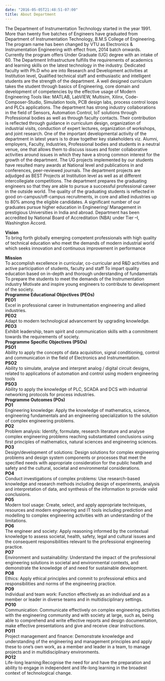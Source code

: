 ```yaml
---
date: "2016-05-05T21:48:51-07:00"
title: About Department
---
```


The Department of Instrumentation Technology started in the year 1991. More than twenty five batches of Engineers have graduated from Department of Instrumentation Technology, B.M.S College of Engineering.
The program name has been changed by VTU as Electronics & Instrumentation Engineering with effect from, 2014 batch onwards. Currently the program offers Under Graduate (UG) degree with an intake of 60. The Department Infrastructure fulfills the requirements of academics and learning skills on the latest technology in the industry. Dedicated faculty with Ph.D who are into Research and Development activities at Institution level, Qualified technical staff and enthusiastic and intelligent students are the strength of the department.
A well designed curriculum takes the student through basics of Engineering, core domain and development of competencies by the effective usage of Modern Engineering Tools like: MATLAB, LabVIEW, Multisim, Xilinx, Code-Composer-Studio, Simulation tools, PCB design labs, process control loops and PLCs applications. The department has strong industry collaborations in the field of Sensors, Automation Control, IoT solutions through Professional bodies as well as through faculty contacts. Their contribution is reflected through guidance in curriculum design, organization of industrial visits, conduction of expert lectures, organization of workshops, and joint research. One of the important developmental activity of the department in latest years is to draw together key stakeholders viz. Alumni, employers, Faculty, Industries, Professional bodies and students in a neutral venue, one that allows them to discuss issues and foster collaborative activities around issues in which they have a strong common interest for the growth of the department.
The UG projects implemented by our students have resulted many awards at National level and publications in and conferences, peer-reviewed journals. The department projects are adjudged as BEST Projects at Institution level as well as at different intercollegiate competitions. The department prepares the graduating engineers so that they are able to pursue a successful professional career in the outside world. The quality of the graduating students is reflected in good on-campus/off-campus recruitments, in core and allied industries up to 80% among the eligible candidates. A significant number of our graduates pursue higher education in Engineering/ Management in prestigious Universities in India and abroad.
Department has been accredited by National Board of Accreditation (NBA) under Tier –I, Washington Accord.

<b>Vision</b>
<br>
To bring forth globally emerging competent professionals with high quality of technical education who meet the demands of modern industrial world which seeks innovation and continuous improvement in performance

<b>Mission</b>
<br>
To accomplish excellence in curricular, co-curricular and R&D activities and active participation of students, faculty and staff
To impart quality education based on in-depth and thorough understanding of fundamentals
To prepare the students to meet the demands of the Instrumentation industry
Motivate and inspire young engineers to contribute to development of the society.
<br>
<b>Programme Educational Objectives (PEOs)</b>
<br>
<b>PEO1</b>
<br>
Excel in professional career in Instrumentation engineering and allied industries.<br>
<b>PEO2</b>
<br>
Adapt to modern technological advancement by upgrading knowledge.<br>
<b>PEO3</b>
<br>
Exhibit leadership, team spirit and communication skills with a commitment towards the requirements of society.<br>
<b>Programme Specific Objectives (PSOs)</b>
<br>
<b>PSO1</b>
<br>
Ability to apply the concepts of data acquisition, signal conditioning, control and communication in the field of Electronics and Instrumentation.<br>
<b>PSO2</b>
<br>
Ability to simulate, analyse and interpret analog / digital circuit designs, related to applications of automation and control using modern engineering tools<br>
<b>PSO3</b>
<br>
Ability to apply the knowledge of PLC, SCADA and DCS with industrial networking protocols for process industries.<br>
<b>Programme Outcomes (POs)</b>
<br>
<b>PO1</b>
<br>
Engineering knowledge: Apply the knowledge of mathematics, science, engineering fundamentals and an engineering specialization to the solution of complex engineering problems.<br>
<b>PO2</b>
<br>
Problem analysis: Identify, formulate, research literature and analyse complex engineering problems reaching substantiated conclusions using first principles of mathematics, natural sciences and engineering sciences.<br>
<b>PO3</b>
<br>
Design/development of solutions: Design solutions for complex engineering problems and design system components or processes that meet the specified needs with appropriate consideration for the public health and safety and the cultural, societal and environmental considerations.<br>
<b>PO4</b>
<br>
Conduct investigations of complex problems: Use research-based knowledge and research methods including design of experiments, analysis and interpretation of data, and synthesis of the information to provide valid conclusions.<br>
<b>PO5</b>
<br>
Modern tool usage: Create, select, and apply appropriate techniques, resources and modern engineering and IT tools including prediction and modelling to complex engineering activities with an understanding of the limitations.<br>
<b>PO6</b>
<br>
The engineer and society: Apply reasoning informed by the contextual knowledge to assess societal, health, safety, legal and cultural issues and the consequent responsibilities relevant to the professional engineering practice.<br>
<b>PO7</b>
<br>
Environment and sustainability: Understand the impact of the professional engineering solutions in societal and environmental contexts, and demonstrate the knowledge of and need for sustainable development.<br>
<b>PO8</b>
<br>
Ethics: Apply ethical principles and commit to professional ethics and responsibilities and norms of the engineering practice.<br>
<b>PO9</b>
<br>
Individual and team work: Function effectively as an individual and as a member or leader in diverse teams and in multidisciplinary settings.<br>
<b>PO10</b>
<br>
Communication: Communicate effectively on complex engineering activities with the engineering community and with society at large, such as, being able to comprehend and write effective reports and design documentation, make effective presentations and give and receive clear instructions.<br>
<b>PO11</b>
<br>
Project management and finance: Demonstrate knowledge and understanding of the engineering and management principles and apply these to one’s own work, as a member and leader in a team, to manage projects and in multidisciplinary environments.<br>
<b>PO12</b>
<br>
Life-long learning:Recognise the need for and have the preparation and ability to engage in independent and life-long learning in the broadest context of technological change.